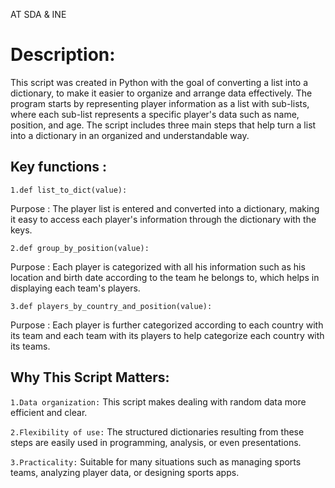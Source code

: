  AT SDA & INE
# Description:
This script was created in Python with the goal of converting a list into a dictionary, to make it easier to organize and arrange data effectively. The program starts by representing player information as a list with sub-lists, where each sub-list represents a specific player's data such as name, position, and age. The script includes three main steps that help turn a list into a dictionary in an organized and understandable way.


## Key functions :

`1.def list_to_dict(value):`

Purpose :  The player list is entered and converted into a dictionary, making it easy to access each player's information through the dictionary with the keys. 

 `2.def group_by_position(value):`

Purpose : Each player is categorized with all his information such as his location and birth date according to the team he belongs to, which helps in displaying each team's 
players. 

 `3.def players_by_country_and_position(value):`

Purpose : Each player is further categorized according to each country with its team and each team with its players to help categorize each country with its teams.

## Why This Script Matters:

`1.Data organization:`
This script makes dealing with random data more efficient and clear.

`2.Flexibility of use:`
The structured dictionaries resulting from these steps are easily used in programming, analysis, or even presentations.

`3.Practicality:`
Suitable for many situations such as managing sports teams, analyzing player data, or designing sports apps.
